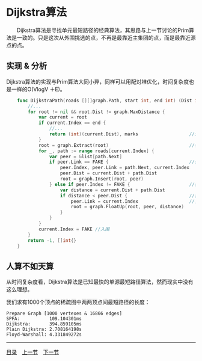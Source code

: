 # Dijkstra算法
　　Dijkstra算法是寻找单元最短路径的经典算法，其思路与上一节讨论的Prim算法是一致的。只是这次从外围挑选的点，不再是最靠近主集团的点，而是最靠近源点的点。

## 实现 & 分析
Dijkstra算法的实现与Prim算法大同小异，同样可以用配对堆优化，时间复杂度也是一样的O(VlogV ＋E)。
```go
	func DijkstraPath(roads [][]graph.Path, start int, end int) (Dist int, marks []int) {
		//...
		for root != nil && root.Dist != graph.MaxDistance {
			var current = root
			if current.Index == end {
				//...
				return (int)(current.Dist), marks					//返回最短路径
			}
			root = graph.Extract(root)								//移出外围
			for _, path := range roads[current.Index] {
				var peer = &list[path.Next]
				if peer.Link == FAKE {								//未涉及点，纳入外围
					peer.Index, peer.Link = path.Next, current.Index
					peer.Dist = current.Dist + path.Dist
					root = graph.Insert(root, peer)
				} else if peer.Index != FAKE {						//外围点
					var distance = current.Dist + path.Dist
					if distance < peer.Dist { 						//需要调整
						peer.Link = current.Index					//更新最近邻
						root = graph.FloatUp(root, peer, distance)
					}
				}
			}
			current.Index = FAKE //入围
		}
		return -1, []int{}
	}
```

## 人算不如天算
从时间复杂度看，Dijkstra算法是已知最快的单源最短路径算法，然而现实中没有这么理想。

我们求有1000个顶点的稀疏图中两两顶点间最短路径的长度：

	Prepare Graph [1000 vertexes & 16866 edges]
	SPFA:           109.104301ms
	Dijkstra:       394.859105ms
	Plain Dijkstra: 2.708164198s
	Floyd-Warshall: 4.331849272s

---
[目录](../index.md)　[上一节](07-B.md)　[下一节](07-D.md)
